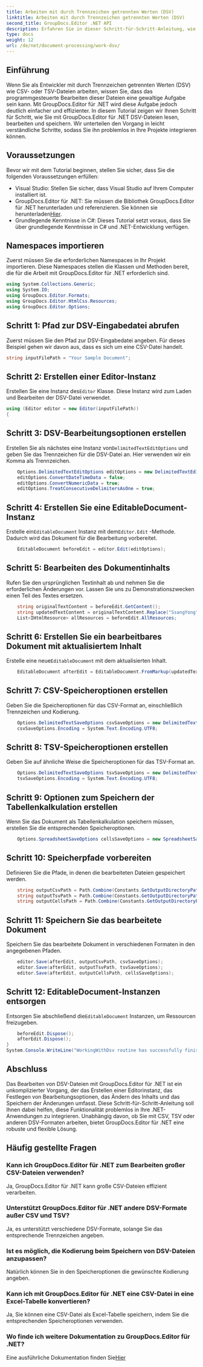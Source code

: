 ```yaml
---
title: Arbeiten mit durch Trennzeichen getrennten Werten (DSV)
linktitle: Arbeiten mit durch Trennzeichen getrennten Werten (DSV)
second_title: GroupDocs.Editor .NET API
description: Erfahren Sie in dieser Schritt-für-Schritt-Anleitung, wie Sie CSV- und TSV-Dateien mit GroupDocs.Editor für .NET bearbeiten. Verbessern Sie Ihre .NET-Projekte mühelos.
type: docs
weight: 12
url: /de/net/document-processing/work-dsv/
---
```

## Einführung
Wenn Sie als Entwickler mit durch Trennzeichen getrennten Werten (DSV) wie CSV- oder TSV-Dateien arbeiten, wissen Sie, dass das programmgesteuerte Bearbeiten dieser Dateien eine gewaltige Aufgabe sein kann. Mit GroupDocs.Editor für .NET wird diese Aufgabe jedoch deutlich einfacher und effizienter. In diesem Tutorial zeigen wir Ihnen Schritt für Schritt, wie Sie mit GroupDocs.Editor für .NET DSV-Dateien lesen, bearbeiten und speichern. Wir unterteilen den Vorgang in leicht verständliche Schritte, sodass Sie ihn problemlos in Ihre Projekte integrieren können.
## Voraussetzungen
Bevor wir mit dem Tutorial beginnen, stellen Sie sicher, dass Sie die folgenden Voraussetzungen erfüllen:
- Visual Studio: Stellen Sie sicher, dass Visual Studio auf Ihrem Computer installiert ist.
-  GroupDocs.Editor für .NET: Sie müssen die Bibliothek GroupDocs.Editor für .NET herunterladen und referenzieren. Sie können sie herunterladen[Hier](https://releases.groupdocs.com/editor/net/).
- Grundlegende Kenntnisse in C#: Dieses Tutorial setzt voraus, dass Sie über grundlegende Kenntnisse in C# und .NET-Entwicklung verfügen.
## Namespaces importieren
Zuerst müssen Sie die erforderlichen Namespaces in Ihr Projekt importieren. Diese Namespaces stellen die Klassen und Methoden bereit, die für die Arbeit mit GroupDocs.Editor für .NET erforderlich sind.
```csharp
using System.Collections.Generic;
using System.IO;
using GroupDocs.Editor.Formats;
using GroupDocs.Editor.HtmlCss.Resources;
using GroupDocs.Editor.Options;
```

## Schritt 1: Pfad zur DSV-Eingabedatei abrufen
Zuerst müssen Sie den Pfad zur DSV-Eingabedatei angeben. Für dieses Beispiel gehen wir davon aus, dass es sich um eine CSV-Datei handelt.
```csharp
string inputFilePath = "Your Sample Document";
```
## Schritt 2: Erstellen einer Editor-Instanz
 Erstellen Sie eine Instanz des`Editor` Klasse. Diese Instanz wird zum Laden und Bearbeiten der DSV-Datei verwendet.
```csharp
using (Editor editor = new Editor(inputFilePath))
{
```
## Schritt 3: DSV-Bearbeitungsoptionen erstellen
 Erstellen Sie als nächstes eine Instanz von`DelimitedTextEditOptions` und geben Sie das Trennzeichen für die DSV-Datei an. Hier verwenden wir ein Komma als Trennzeichen.
```csharp
    Options.DelimitedTextEditOptions editOptions = new DelimitedTextEditOptions(",");
    editOptions.ConvertDateTimeData = false;
    editOptions.ConvertNumericData = true;
    editOptions.TreatConsecutiveDelimitersAsOne = true;
```
## Schritt 4: Erstellen Sie eine EditableDocument-Instanz
 Erstelle ein`EditableDocument` Instanz mit dem`Editor.Edit` -Methode. Dadurch wird das Dokument für die Bearbeitung vorbereitet.
```csharp
    EditableDocument beforeEdit = editor.Edit(editOptions);
```
## Schritt 5: Bearbeiten des Dokumentinhalts
Rufen Sie den ursprünglichen Textinhalt ab und nehmen Sie die erforderlichen Änderungen vor. Lassen Sie uns zu Demonstrationszwecken einen Teil des Textes ersetzen.
```csharp
    string originalTextContent = beforeEdit.GetContent();
    string updatedTextContent = originalTextContent.Replace("SsangYong", "Chevrolet").Replace("Kyron", "Camaro");
    List<IHtmlResource> allResources = beforeEdit.AllResources;
```
## Schritt 6: Erstellen Sie ein bearbeitbares Dokument mit aktualisiertem Inhalt
 Erstelle eine neue`EditableDocument` mit dem aktualisierten Inhalt.
```csharp
    EditableDocument afterEdit = EditableDocument.FromMarkup(updatedTextContent, allResources);
```
## Schritt 7: CSV-Speicheroptionen erstellen
Geben Sie die Speicheroptionen für das CSV-Format an, einschließlich Trennzeichen und Kodierung.
```csharp
    Options.DelimitedTextSaveOptions csvSaveOptions = new DelimitedTextSaveOptions(",");
    csvSaveOptions.Encoding = System.Text.Encoding.UTF8;
```
## Schritt 8: TSV-Speicheroptionen erstellen
Geben Sie auf ähnliche Weise die Speicheroptionen für das TSV-Format an.
```csharp
    Options.DelimitedTextSaveOptions tsvSaveOptions = new DelimitedTextSaveOptions("\t");
    tsvSaveOptions.Encoding = System.Text.Encoding.UTF8;
```
## Schritt 9: Optionen zum Speichern der Tabellenkalkulation erstellen
Wenn Sie das Dokument als Tabellenkalkulation speichern müssen, erstellen Sie die entsprechenden Speicheroptionen.
```csharp
    Options.SpreadsheetSaveOptions cellsSaveOptions = new SpreadsheetSaveOptions(SpreadsheetFormats.Xlsm);
```
## Schritt 10: Speicherpfade vorbereiten
Definieren Sie die Pfade, in denen die bearbeiteten Dateien gespeichert werden.
```csharp
    string outputCsvPath = Path.Combine(Constants.GetOutputDirectoryPath(inputFilePath), Path.GetFileNameWithoutExtension(inputFilePath) + ".csv");
    string outputTsvPath = Path.Combine(Constants.GetOutputDirectoryPath(inputFilePath), Path.GetFileNameWithoutExtension(inputFilePath) + ".tsv");
    string outputCellsPath = Path.Combine(Constants.GetOutputDirectoryPath(inputFilePath), Path.GetFileNameWithoutExtension(inputFilePath) + ".xlsm");
```
## Schritt 11: Speichern Sie das bearbeitete Dokument
Speichern Sie das bearbeitete Dokument in verschiedenen Formaten in den angegebenen Pfaden.
```csharp
    editor.Save(afterEdit, outputCsvPath, csvSaveOptions);
    editor.Save(afterEdit, outputTsvPath, tsvSaveOptions);
    editor.Save(afterEdit, outputCellsPath, cellsSaveOptions);
```
## Schritt 12: EditableDocument-Instanzen entsorgen
 Entsorgen Sie abschließend die`EditableDocument` Instanzen, um Ressourcen freizugeben.
```csharp
    beforeEdit.Dispose();
    afterEdit.Dispose();
}
System.Console.WriteLine("WorkingWithDsv routine has successfully finished");
```
## Abschluss
Das Bearbeiten von DSV-Dateien mit GroupDocs.Editor für .NET ist ein unkomplizierter Vorgang, der das Erstellen einer Editorinstanz, das Festlegen von Bearbeitungsoptionen, das Ändern des Inhalts und das Speichern der Änderungen umfasst. Diese Schritt-für-Schritt-Anleitung soll Ihnen dabei helfen, diese Funktionalität problemlos in Ihre .NET-Anwendungen zu integrieren. Unabhängig davon, ob Sie mit CSV, TSV oder anderen DSV-Formaten arbeiten, bietet GroupDocs.Editor für .NET eine robuste und flexible Lösung.
## Häufig gestellte Fragen
### Kann ich GroupDocs.Editor für .NET zum Bearbeiten großer CSV-Dateien verwenden?
Ja, GroupDocs.Editor für .NET kann große CSV-Dateien effizient verarbeiten.
### Unterstützt GroupDocs.Editor für .NET andere DSV-Formate außer CSV und TSV?
Ja, es unterstützt verschiedene DSV-Formate, solange Sie das entsprechende Trennzeichen angeben.
### Ist es möglich, die Kodierung beim Speichern von DSV-Dateien anzupassen?
Natürlich können Sie in den Speicheroptionen die gewünschte Kodierung angeben.
### Kann ich mit GroupDocs.Editor für .NET eine CSV-Datei in eine Excel-Tabelle konvertieren?
Ja, Sie können eine CSV-Datei als Excel-Tabelle speichern, indem Sie die entsprechenden Speicheroptionen verwenden.
### Wo finde ich weitere Dokumentation zu GroupDocs.Editor für .NET?
 Eine ausführliche Dokumentation finden Sie[Hier](https://reference.groupdocs.com/editor/net/)